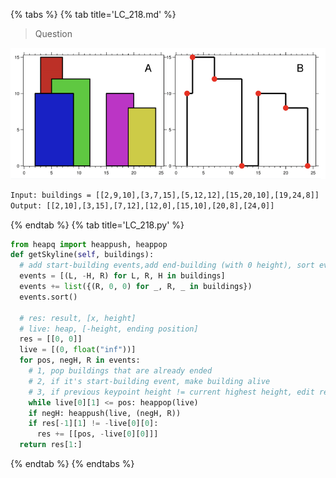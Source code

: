 {% tabs %}
{% tab title='LC_218.md' %}

> Question

![LC_218](images/20210301_025150.png)

```txt
Input: buildings = [[2,9,10],[3,7,15],[5,12,12],[15,20,10],[19,24,8]]
Output: [[2,10],[3,15],[7,12],[12,0],[15,10],[20,8],[24,0]]
```

{% endtab %}
{% tab title='LC_218.py' %}

```py
from heapq import heappush, heappop
def getSkyline(self, buildings):
  # add start-building events,add end-building (with 0 height), sort events in l->ri
  events = [(L, -H, R) for L, R, H in buildings]
  events += list({(R, 0, 0) for _, R, _ in buildings})
  events.sort()

  # res: result, [x, height]
  # live: heap, [-height, ending position]
  res = [[0, 0]]
  live = [(0, float("inf"))]
  for pos, negH, R in events:
    # 1, pop buildings that are already ended
    # 2, if it's start-building event, make building alive
    # 3, if previous keypoint height != current highest height, edit result
    while live[0][1] <= pos: heappop(live)
    if negH: heappush(live, (negH, R))
    if res[-1][1] != -live[0][0]:
      res += [[pos, -live[0][0]]]
  return res[1:]
```

{% endtab %}
{% endtabs %}
